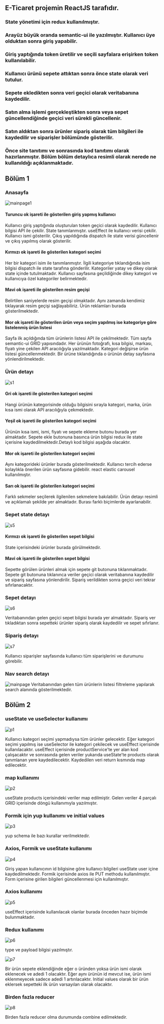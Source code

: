 ## E-Ticaret projemin ReactJS tarafıdır. 
### State yönetimi için redux kullanılmıştır.
### Arayüz büyük oranda semantic-ui ile yazılmıştır. Kullanıcı üye olduktan sonra giriş yapabilir.
### Giriş yaptığında token üretilir ve seçili sayfalara erişirken token kullanılabilir.
### Kullanıcı ürünü sepete attıktan sonra önce state olarak veri tutulur. 
### Sepete ekledikten sonra veri geçici olarak veritabanına kaydedilir. 
### Satın alma işlemi gerçekleştikten sonra veya sepet güncellendiğinde geçici veri sürekli güncellenir. 
### Satın aldıktan sonra ürünler sipariş olarak tüm bilgileri ile kaydedilir ve siparişler bölümünde gösterilir.
### Önce site tanıtımı ve sonrasında kod tanıtımı olarak hazırlanmıştır. Bölüm bölüm detaylıca resimli olarak nerede ne kullanıldığı açıklanmaktadır.

## Bölüm 1
### Anasayfa
![mainpage1](https://user-images.githubusercontent.com/36435160/179985384-758ce798-1bfa-4c8b-aeac-dabb757bebc5.png)

#### Turuncu ok işareti ile gösterilen giriş yapmış kullanıcı

Kullanıcı giriş yaptığında oluşturulan token geçici olarak kaydedilir. Kullanıcı bilgisi API ile çekilir. State tanımlanmıştır. useEffect ile kullanıcı verisi çekilir. Kullanıcı ismi gösterilir. Çıkış yapıldığında dispatch ile state verisi güncellenir ve çıkış yapılmış olarak gösterilir.

#### Kırmızı ok işareti ile gösterilen kategori seçimi

Her bir kategori isim ile tanımlanmıştır. İlgili kategoriye tıklandığında isim bilgisi dispatch ile state tarafına gönderilir. Kategoriler yatay ve dikey olarak state içinde tutulmaktadır. Kullanıcı sayfasına geçildiğinde dikey kategori ve kullanıcıya özel kategoriler belirmektedir.

#### Mavi ok işareti ile gösterilen resim geçişi

Belirtilen saniyelerde resim geçişi olmaktadır. Aynı zamanda kendimiz tıklayarak resim geçişi sağlayabiliriz. Ürün reklamları burada gösterilmektedir.

#### Mor ok işareti ile gösterilen ürün veya seçim yapılmış ise kategoriye göre listelenmiş ürün listesi

Sayfa ilk açıldığında tüm ürünlerin listesi API ile çekilmektedir. Tüm sayfa semantic-ui GRID yapısındadır. Her ürünün fotoğrafı, kısa bilgisi, markası, fiyatı yine çekilen API aracılığıyla yazılmaktadır. Kategori değişirse ürün listesi güncellenmektedir. Bir ürüne tıklandığında o ürünün detay sayfasına yönlendirilmektedir.

### Ürün detayı
![s1](https://user-images.githubusercontent.com/36435160/179985405-42ea70b5-f275-4be8-b555-41724fb3fbae.png)

#### Gri ok işareti ile gösterilen kategori seçimi
Hangi ürünün kategorisinde olduğu bilgisini sırayla kategori, marka, ürün kısa ismi olarak API aracılığıyla çekmektedir.

#### Yeşil ok işareti ile gösterilen kategori seçimi
Ürünün kısa ismi, ismi, fiyatı ve sepete ekleme butonu burada yer almaktadır. Sepete ekle butonuna basınca ürün bilgisi redux ile state içerisine kaydedilmektedir.Detaylı kod bilgisi aşağıda olacaktır.

#### Mor ok işareti ile gösterilen kategori seçimi
Aynı kategorideki ürünler burada gösterilmektedir. Kullanıcı tercih ederse kolaylıkla önerilen ürün sayfasına gidebilir. react elastic carousel kullanılmıştır. 

#### Sarı ok işareti ile gösterilen kategori seçimi
Farklı sekmeler seçilerek ilgilenilen sekmelere bakılabilir. Ürün detayı resimli ve açıklamalı şekilde yer almaktadır. Burası farklı biçimlerde ayarlanabilir.

### Sepet state detayı
![s5](https://user-images.githubusercontent.com/36435160/179985412-df9b4cf5-4a3d-44cd-8fe8-86647bb1aac0.png)

#### Kırmızı ok işareti ile gösterilen sepet bilgisi
State içerisindeki ürünler burada görülmektedir. 

#### Mavi ok işareti ile gösterilen sepet bilgisi
Sepette görülen ürünleri almak için sepete git butonuna tıklanmaktadır. Sepete git butonuna tıklanınca veriler geçici olarak veritabanına kaydedilir ve sipariş sayfasına yönlendirilir. Sipariş verildikten sonra geçici veri tekrar sıfırlanacaktır.

### Sepet detayı
![s6](https://user-images.githubusercontent.com/36435160/179985429-51ebff1f-33df-42ac-ae4a-87562b47cb38.png)

Veritabanından gelen geçici sepet bilgisi burada yer almaktadır. Sipariş ver tıkladıktan sonra sepetteki ürünler sipariş olarak kaydedilir ve sepet sıfırlanır.


### Sipariş detayı
![s7](https://user-images.githubusercontent.com/36435160/179985441-d8730ada-d1ac-4873-b075-c49f3e28047c.png)

Kullanıcı siparişler sayfasında kullanıcı tüm siparişlerini ve durumunu görebilir.

### Nav search detayı
![mainpage](https://user-images.githubusercontent.com/36435160/179985444-60df994c-2367-4044-a5c8-0bdbcf31556a.png)
Veritabanından gelen tüm ürünlerin listesi filtreleme yapılarak search alanında gösterilmektedir.

## Bölüm 2

### useState ve useSelector kullanımı
![p1](https://user-images.githubusercontent.com/36435160/180063216-0640f83d-d002-4047-954f-7676fe62d316.png)

Kullanıcı kategori seçimi yapmadıysa tüm ürünler gelecektir. Eğer kategori seçimi yapılmış ise useSelector ile kategori çekilecek ve useEffect içerisinde kullanılacaktır. useEffect içerisinde productService'te yer alan kod çalışacaktır ve sonrasında gelen veriler yukarıda useState'te products olarak tanımlanan yere kaydedilecektir. Kaydedilen veri return kısmında map edilecektir.

### map kullanımı
![p2](https://user-images.githubusercontent.com/36435160/180063696-eb070bb6-57b2-45f8-9d16-b5c74ed586bb.png)

useState products içerisindeki veriler map edilmiştir. Gelen veriler 4 parçalı GRID içerisinde döngü kullanımıyla yazılmıştır.

### Formik için yup kullanımı ve initial values
![p3](https://user-images.githubusercontent.com/36435160/180064278-37b9f0d2-b827-45ed-9bc9-45f0294eae06.png)

yup schema ile bazı kurallar verilmektedir.

### Axios, Formik ve useState kullanımı
![p4](https://user-images.githubusercontent.com/36435160/180064369-0794bd0f-a4bf-4843-89d8-5b080f288c9f.png)

Giriş yapan kullanıcının id bilgisine göre kullanıcı bilgileri useState user içine kaydedilmektedir.
Formik içerisinde axios ile PUT methodu kullanılmıştır. Form içerisine girilen bilgileri güncellenmesi için kullanılmıştır.

### Axios kullanımı
![p5](https://user-images.githubusercontent.com/36435160/180064704-c49a33d0-3857-4593-8501-46df00f73fbb.png)

useEffect içerisinde kullanılacak olanlar burada önceden hazır biçimde bulunmaktadır.

### Redux kullanımı
![p6](https://user-images.githubusercontent.com/36435160/180064830-01db4b02-66be-49d6-bfeb-11e0f706d03f.png)

type ve payload bilgisi yazılmıştır.

![p7](https://user-images.githubusercontent.com/36435160/180064954-df365d5d-eaeb-4e70-afd8-7bdcc8fee177.png)

Bir ürün sepete eklendiğinde eğer o üründen yoksa ürün ismi olarak eklenecek ve adedi 1 olacaktır. Eğer aynı ürünün id mevcut ise, ürün ismi eklenmeyecek sadece adedi 1 artırılacaktır. Initial values olarak bir ürün eklersek sepetteki ilk ürün varsayılan olarak olacaktır.

### Birden fazla reducer

![p8](https://user-images.githubusercontent.com/36435160/180065248-88e4d0e3-926f-4d38-a5fc-c65a151213ce.png)

Birden fazla reducer olma durumunda combine edilmektedir.
